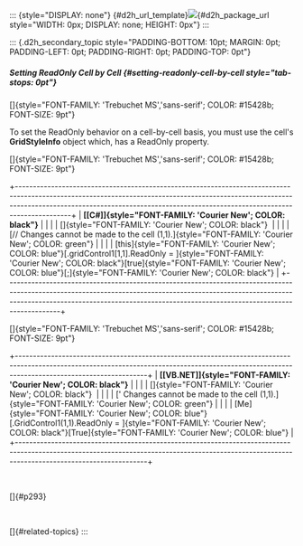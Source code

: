 ::: {style="DISPLAY: none"}
[](ms-xhelp:///?Id=d2h_url_template){#d2h_url_template}![](!package_url!){#d2h_package_url style="WIDTH: 0px; DISPLAY: none; HEIGHT: 0px"}
:::

::: {.d2h_secondary_topic style="PADDING-BOTTOM: 10pt; MARGIN: 0pt; PADDING-LEFT: 0pt; PADDING-RIGHT: 0pt; PADDING-TOP: 0pt"}
##### Setting ReadOnly Cell by Cell {#setting-readonly-cell-by-cell style="tab-stops: 0pt"}

[]{style="FONT-FAMILY: 'Trebuchet MS','sans-serif'; COLOR: #15428b; FONT-SIZE: 9pt"} 

To set the ReadOnly behavior on a cell-by-cell basis, you must use the cell\'s **GridStyleInfo** object which, has a ReadOnly property.

[]{style="FONT-FAMILY: 'Trebuchet MS','sans-serif'; COLOR: #15428b; FONT-SIZE: 9pt"} 

+---------------------------------------------------------------------------------------------------------------------------------------------------------------------------------------------------------------------------------------------------------+
| **[\[C#\]]{style="FONT-FAMILY: 'Courier New'; COLOR: black"}**                                                                                                                                                                                          |
|                                                                                                                                                                                                                                                         |
| []{style="FONT-FAMILY: 'Courier New'; COLOR: black"}                                                                                                                                                                                                    |
|                                                                                                                                                                                                                                                         |
| [// Changes cannot be made to the cell (1,1).]{style="FONT-FAMILY: 'Courier New'; COLOR: green"}                                                                                                                                                        |
|                                                                                                                                                                                                                                                         |
| [this]{style="FONT-FAMILY: 'Courier New'; COLOR: blue"}[.gridControl1\[1,1\].ReadOnly = ]{style="FONT-FAMILY: 'Courier New'; COLOR: black"}[true]{style="FONT-FAMILY: 'Courier New'; COLOR: blue"}[;]{style="FONT-FAMILY: 'Courier New'; COLOR: black"} |
+---------------------------------------------------------------------------------------------------------------------------------------------------------------------------------------------------------------------------------------------------------+

[]{style="FONT-FAMILY: 'Trebuchet MS','sans-serif'; COLOR: #15428b; FONT-SIZE: 9pt"} 

+------------------------------------------------------------------------------------------------------------------------------------------------------------------------------------------------+
| **[\[VB.NET\]]{style="FONT-FAMILY: 'Courier New'; COLOR: black"}**                                                                                                                             |
|                                                                                                                                                                                                |
| []{style="FONT-FAMILY: 'Courier New'; COLOR: black"}                                                                                                                                           |
|                                                                                                                                                                                                |
| [\' Changes cannot be made to the cell (1,1).]{style="FONT-FAMILY: 'Courier New'; COLOR: green"}                                                                                               |
|                                                                                                                                                                                                |
| [Me]{style="FONT-FAMILY: 'Courier New'; COLOR: blue"}[.GridControl1(1,1).ReadOnly = ]{style="FONT-FAMILY: 'Courier New'; COLOR: black"}[True]{style="FONT-FAMILY: 'Courier New'; COLOR: blue"} |
+------------------------------------------------------------------------------------------------------------------------------------------------------------------------------------------------+

 

[]{#p293} 

 

[]{#related-topics}
:::

